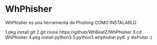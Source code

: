 # WhPhisher
WhPhisher es una herramienta de Phishing 
COMO INSTALARLO

1.pkg install git
2.git clone https://github/WhBeatZ/WhPhisher
3.cd WhPhisher
4.pkg install python3
5.python3 whphisher.py6. y disfrutar :)

